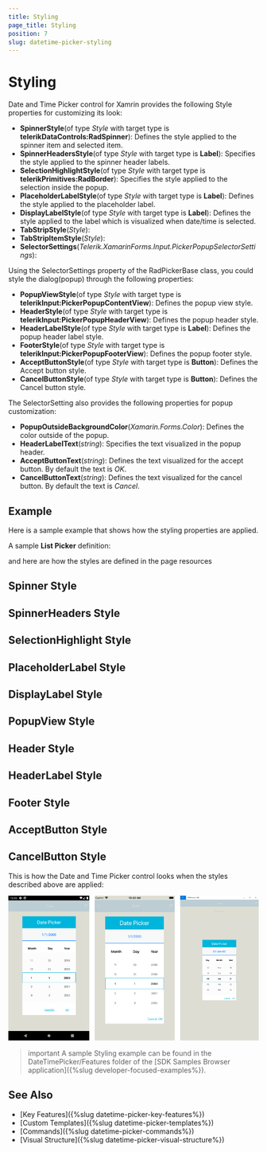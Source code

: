 ```yaml
---
title: Styling
page_title: Styling
position: 7
slug: datetime-picker-styling
---
```


# Styling

Date and Time Picker control for Xamrin provides the following Style properties for customizing its look:

* **SpinnerStyle**(of type *Style* with target type is **telerikDataControls:RadSpinner**): Defines the style applied to the spinner item and selected item.
* **SpinnerHeadersStyle**(of type *Style* with target type is **Label**): Specifies the style applied to the spinner header labels.
* **SelectionHighlightStyle**(of type *Style* with target type is **telerikPrimitives:RadBorder**): Specifies the style applied to the selection inside the popup. 
* **PlaceholderLabelStyle**(of type *Style* with target type is **Label**): Defines the style applied to the placeholder label. 
* **DisplayLabelStyle**(of type *Style* with target type is **Label**): Defines the style applied to the label which is visualized when date/time is selected.
* **TabStripStyle**(*Style*):
* **TabStripItemStyle**(*Style*):
* **SelectorSettings**(*Telerik.XamarinForms.Input.PickerPopupSelectorSettings*):

Using the SelectorSettings property of the RadPickerBase class, you could style the dialog(popup) through the following properties:

* **PopupViewStyle**(of type *Style* with target type is **telerikInput:PickerPopupContentView**): Defines the popup view style.
* **HeaderStyle**(of type *Style* with target type is **telerikInput:PickerPopupHeaderView**): Defines the popup header style.
* **HeaderLabelStyle**(of type *Style* with target type is **Label**): Defines the popup header label style.
* **FooterStyle**(of type *Style* with target type is **telerikInput:PickerPopupFooterView**): Defines the popup footer style.
* **AcceptButtonStyle**(of type *Style* with target type is **Button**): Defines the Accept button style.
* **CancelButtonStyle**(of type *Style* with target type is **Button**): Defines the Cancel button style.

The SelectorSetting also provides the following properties for popup customization:

* **PopupOutsideBackgroundColor**(*Xamarin.Forms.Color*): Defines the color outside of the popup.
* **HeaderLabelText**(*string*): Specifies the text visualized in the popup header.
* **AcceptButtonText**(*string*): Defines the text visualized for the accept button. By default the text is *OK*.
* **CancelButtonText**(*string*): Defines the text visualized for the cancel button. By default the text is *Cancel*. 

## Example

Here is a sample example that shows how the styling properties are applied.

A sample **List Picker** definition:

<snippet id='datetimepicker-style' />

and here are how the styles are defined in the page resources

## Spinner Style

<snippet id='datetimepicker-style-spinner-style' />

## SpinnerHeaders Style

<snippet id='datetimepicker-style-spinner-header-style' />

## SelectionHighlight Style

<snippet id='datetimepicker-style-selection-highlight-style' />

## PlaceholderLabel Style

<snippet id='datetimepicker-style-placeholder-label-style' />

## DisplayLabel Style

<snippet id='datetimepicker-style-display-label-style' />

## PopupView Style

<snippet id='datetimepicker-style-popupview-style' />

## Header Style

<snippet id='datetimepicker-style-header-style' />

## HeaderLabel Style

<snippet id='datetimepicker-style-header-label-style' />

## Footer Style

<snippet id='datetimepicker-style-footer-style' />

## AcceptButton Style

<snippet id='datetimepicker-style-accept-button-style' />

## CancelButton Style

<snippet id='datetimepicker-style-cancel-button-style' />

This is how the Date and Time Picker control looks when the styles described above are applied:

![Date and Time Picker](images/datetimepicker_style.png)

>important A sample Styling example can be found in the DateTimePicker/Features folder of the [SDK Samples Browser application]({%slug developer-focused-examples%}).

## See Also

- [Key Features]({%slug datetime-picker-key-features%})
- [Custom Templates]({%slug datetime-picker-templates%})
- [Commands]({%slug datetime-picker-commands%})
- [Visual Structure]({%slug datetime-picker-visual-structure%})

